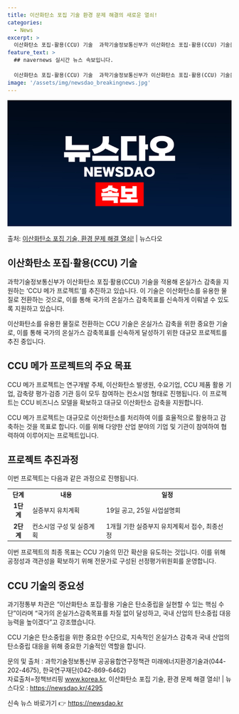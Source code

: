 ```yaml
---
title: 이산화탄소 포집 기술 환경 문제 해결의 새로운 열쇠!
categories:
  - News
excerpt: >
  이산화탄소 포집·활용(CCU) 기술  과학기술정보통신부가 이산화탄소 포집·활용(CCU) 기술을 적용해 온실가…
feature_text: >
  ## navernews 실시간 뉴스 속보입니다.

  이산화탄소 포집·활용(CCU) 기술  과학기술정보통신부가 이산화탄소 포집·활용(CCU) 기술을 적용해 온실가…
image: '/assets/img/newsdao_breakingnews.jpg'
---
```


![뉴스다오 속보](/assets/img/newsdao_breakingnews.jpg)

<p>출처: <a href="https://newsdao.kr/4295" rel="dofollow">이산화탄소 포집 기술, 환경 문제 해결 열쇠!</a> | 뉴스다오</p>

<h2 data-ke-size="size26">이산화탄소 포집·활용(CCU) 기술</h2>
과학기술정보통신부가 이산화탄소 포집·활용(CCU) 기술을 적용해 온실가스 감축을 지원하는 ‘CCU 메가 프로젝트’를 추진하고 있습니다. 이 기술은 이산화탄소를 유용한 물질로 전환하는 것으로, 이를 통해 국가의 온실가스 감축목표를 신속하게 이뤄낼 수 있도록 지원하고 있습니다.

<p data-ke-size="size16">이산화탄소를 유용한 물질로 전환하는 CCU 기술은 온실가스 감축을 위한 중요한 기술로, 이를 통해 국가의 온실가스 감축목표를 신속하게 달성하기 위한 대규모 프로젝트를 추진 중입니다.</p>

<h2 data-ke-size="size26">CCU 메가 프로젝트의 주요 목표</h2>
CCU 메가 프로젝트는 연구개발 주체, 이산화탄소 발생원, 수요기업, CCU 제품 활용 기업, 감축량 평가·검증 기관 등이 모두 참여하는 컨소시엄 형태로 진행됩니다. 이 프로젝트는 CCU 비즈니스 모델을 확보하고 대규모 이산화탄소 감축을 지원합니다.

<p data-ke-size="size16">CCU 메가 프로젝트는 대규모로 이산화탄소를 처리하여 이를 효율적으로 활용하고 감축하는 것을 목표로 합니다. 이를 위해 다양한 산업 분야의 기업 및 기관이 참여하여 협력하여 이루어지는 프로젝트입니다.</p>

<h2 data-ke-size="size26">프로젝트 추진과정</h2>
이번 프로젝트는 다음과 같은 과정으로 진행됩니다.

<table>
  <tr>
    <td style="text-align: center; height: 17px;"><b>단계</b></td>
    <td style="text-align: center; height: 17px;"><b>내용</b></td>
    <td style="text-align: center; height: 17px;"><b>일정</b></td>
  </tr>
  <tr>
    <td style="text-align: center; height: 17px;"><b>1단계</b></td>
    <td>실증부지 유치계획</td>
    <td>19일 공고, 25일 사업설명회</td>
  </tr>
  <tr>
    <td style="text-align: center; height: 17px;"><b>2단계</b></td>
    <td>컨소시엄 구성 및 실증계획</td>
    <td>1개월 기한 실증부지 유치계획서 접수, 최종선정</td>
  </tr>
</table>

<p data-ke-size="size16">이번 프로젝트의 최종 목표는 CCU 기술의 민간 확산을 유도하는 것입니다. 이를 위해 공정성과 객관성을 확보하기 위해 전문가로 구성된 선정평가위원회를 운영합니다.</p>

<h2 data-ke-size="size26">CCU 기술의 중요성</h2>
과기정통부 차관은 “이산화탄소 포집·활용 기술은 탄소중립을 실현할 수 있는 핵심 수단”이라며 “국가의 온실가스감축목표를 차질 없이 달성하고, 국내 산업의 탄소중립 대응능력을 높이겠다”고 강조했습니다.

<p data-ke-size="size16">CCU 기술은 탄소중립을 위한 중요한 수단으로, 지속적인 온실가스 감축과 국내 산업의 탄소중립 대응을 위해 중요한 기술적인 역할을 합니다.</p>

문의 및 출처 : 과학기술정보통신부 공공융합연구정책관 미래에너지환경기술과(044-202-4675), 한국연구재단(042-869-6462)  
자료출처=정책브리핑 www.korea.kr, 이산화탄소 포집 기술, 환경 문제 해결 열쇠! | 뉴스다오  : https://newsdao.kr/4295 

신속 뉴스 바로가기 👉 <a href="https://newsdao.kr" rel="dofollow">https://newsdao.kr</a>


